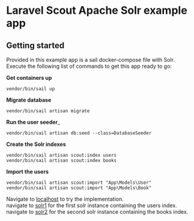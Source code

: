 # Laravel Scout Apache Solr example app

## Getting started

Provided in this example app is a sail docker-compose file with Solr.  
Execute the following list of commands to get this app ready to go:

__Get containers up__
```
vendor/bin/sail up
```

__Migrate database__
```
vendor/bin/sail artisan migrate
```

__Run the user seeder___
```
vendor/bin/sail artisan db:seed --class=DatabaseSeeder   
```

__Create the Solr indexes__
```
vendor/bin/sail artisan scout:index users
vendor/bin/sail artisan scout:index books 
```

__Import the users__
```
vendor/bin/sail artisan scout:import "App\Models\User"    
vendor/bin/sail artisan scout:import "App\Models\Book"    
```

Navigate to [localhost](http://localhost) to try the implementation.  
navigate to [solr1](http://localhost:8983) for the first solr instance containing the users index.  
navigate to [solr2](http://localhost:8984) for the second solr instance containing the books index.

